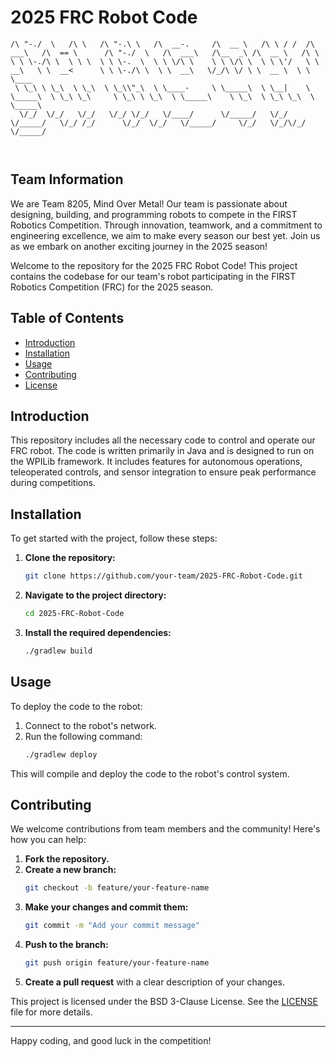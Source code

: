 # 2025 FRC Robot Code

```
/\ "-./  \   /\ \   /\ "-.\ \   /\  __-.     /\  __ \   /\ \ / /  /\  ___\   /\  == \      /\ "-./  \   /\  ___\   /\__  _\ /\  __ \   /\ \       
\ \ \-./\ \  \ \ \  \ \ \-.  \  \ \ \/\ \    \ \ \/\ \  \ \ \'/   \ \  __\   \ \  __<      \ \ \-./\ \  \ \  __\   \/_/\ \/ \ \  __ \  \ \ \____  
 \ \_\ \ \_\  \ \_\  \ \_\\"_\  \ \____-     \ \_____\  \ \__|    \ \_____\  \ \_\ \_\     \ \_\ \ \_\  \ \_____\    \ \_\  \ \_\ \_\  \ \_____\ 
  \/_/  \/_/   \/_/   \/_/ \/_/   \/____/      \/_____/   \/_/      \/_____/   \/_/ /_/      \/_/  \/_/   \/_____/     \/_/   \/_/\/_/   \/_____/ 
                                                                                                                                                  
                                                             
```

## Team Information

We are Team 8205, Mind Over Metal! Our team is passionate about designing, building, and programming robots to compete in the FIRST Robotics Competition. Through innovation, teamwork, and a commitment to engineering excellence, we aim to make every season our best yet. Join us as we embark on another exciting journey in the 2025 season!

Welcome to the repository for the 2025 FRC Robot Code! This project contains the codebase for our team's robot participating in the FIRST Robotics Competition (FRC) for the 2025 season.

## Table of Contents

- [Introduction](#introduction)
- [Installation](#installation)
- [Usage](#usage)
- [Contributing](#contributing)
- [License](#license)

## Introduction

This repository includes all the necessary code to control and operate our FRC robot. The code is written primarily in Java and is designed to run on the WPILib framework. It includes features for autonomous operations, teleoperated controls, and sensor integration to ensure peak performance during competitions.

## Installation

To get started with the project, follow these steps:

1. **Clone the repository:**
   ```sh
   git clone https://github.com/your-team/2025-FRC-Robot-Code.git
   ```
2. **Navigate to the project directory:**
   ```sh
   cd 2025-FRC-Robot-Code
   ```
3. **Install the required dependencies:**
   ```sh
   ./gradlew build
   ```

## Usage

To deploy the code to the robot:

1. Connect to the robot's network.
2. Run the following command:
   ```sh
   ./gradlew deploy
   ```

This will compile and deploy the code to the robot's control system.

## Contributing

We welcome contributions from team members and the community! Here's how you can help:

1. **Fork the repository.**
2. **Create a new branch:**
   ```sh
   git checkout -b feature/your-feature-name
   ```
3. **Make your changes and commit them:**
   ```sh
   git commit -m "Add your commit message"
   ```
4. **Push to the branch:**
   ```sh
   git push origin feature/your-feature-name
   ```
5. **Create a pull request** with a clear description of your changes.

This project is licensed under the BSD 3-Clause License. See the [LICENSE](WPILib-License.md) file for more details.

---

Happy coding, and good luck in the competition!
